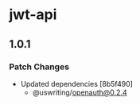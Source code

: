 # jwt-api

## 1.0.1

### Patch Changes

- Updated dependencies [8b5f490]
  - @uswriting/openauth@0.2.4

